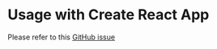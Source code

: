 # Usage with Create React App

Please refer to this <ins>[GitHub issue](https://github.com/0xs34n/starknet.js/issues/37)</ins>
